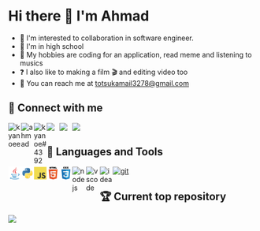 <!-- START -->

# Hi there 👋 I'm Ahmad

<!-- About personal -->

- 👀 I'm interested to collaboration in software engineer.
- 📓 I'm in high school
- 📘 My hobbies are coding for an application, read meme and listening to musics
- ❓ I also like to making a film 🎬 and editing video too
- 📩 You can reach me at totsukamail3278@gmail.com

## 📌 Connect with me

<!-- Social media -->

<a href="https://www.instagram.com/kyanoee/" target="blank">
  <img align="left" src="https://raw.githubusercontent.com/rahuldkjain/github-profile-readme-generator/master/src/images/icons/Social/instagram.svg" alt="kyanoee" width="26px" /></a>
<a href="https://www.youtube.com/channel/UC-WV52r-BjAKP79CLf5F7QQ" target="blank">
  <img align="left" src="https://raw.githubusercontent.com/rahuldkjain/github-profile-readme-generator/master/src/images/icons/Social/youtube.svg" alt="ahmad" width="26px" /></a>
<a href="https://discord.gg/kyanoe#4392" target="blank">
  <img align="left" src="https://raw.githubusercontent.com/rahuldkjain/github-profile-readme-generator/master/src/images/icons/Social/discord.svg" alt="kyanoe#4392" width="26px" />
</a>
<a href="https://twitter.com/@Ahmad94132298" target="blank">
  <img align="left" src="https://raw.githubusercontent.com/rahuldkjain/github-profile-readme-generator/master/src/images/icons/Social/twitter.svg" width="26px">
</a>
<a href="https://www.facebook.com/kano.uwu.5/">
  <img align="left" src="https://raw.githubusercontent.com/rahuldkjain/github-profile-readme-generator/master/src/images/icons/Social/facebook.svg" width="26px">
</a>
<a href="https://github.com/Ahmad3296">
  <img align="left" src="https://raw.githubusercontent.com/rahuldkjain/github-profile-readme-generator/master/src/images/icons/Social/github.svg" width="26px">
</a>

<br>

## 📂 Languages and Tools

<!-- Languages -->
<img align="left" alt="java" src="https://raw.githubusercontent.com/devicons/devicon/master/icons/java/java-original.svg" width="26px" />
<img align="left" alt="python" src="https://raw.githubusercontent.com/devicons/devicon/master/icons/python/python-original.svg" width="26px" />
<img align="left" alt="javascript" src="https://raw.githubusercontent.com/devicons/devicon/master/icons/javascript/javascript-original.svg" width="26px" />
<img align="left" alt="html5" src="https://raw.githubusercontent.com/devicons/devicon/master/icons/html5/html5-original-wordmark.svg" width="26px" />
<img align="left" alt="css3" src="https://raw.githubusercontent.com/devicons/devicon/master/icons/css3/css3-original-wordmark.svg" width="26px" />
<!-- Tools -->
<img align="left" alt="nodejs" src="https://user-images.githubusercontent.com/73148419/128793065-8f9be4b5-a264-4cad-8c21-1ef7ef08ec2d.png" width="28px" /> 
<img align="left" alt="vscode" src="https://user-images.githubusercontent.com/73148419/128693386-c557913a-381c-4d75-972c-3391f02329bc.png" width="28px" />
<img align="left" alt="idea" src="https://user-images.githubusercontent.com/73148419/128693991-5f2c25c2-c1b6-4ebb-a851-edb857818824.png" width="26px" />
<a href="https://git-scm.com/" target="_blank"> <img src="https://www.vectorlogo.zone/logos/git-scm/git-scm-icon.svg" alt="git" width="20px" /> </a>

<br>

## 🏆 Current top repository

<!-- Current Top repo -->

  <a href="https://github.com/Ahmad3296/TODO-APP">
  <img align="left" src="https://github-readme-stats.vercel.app/api/pin/?username=Ahmad3296&repo=TODO-APP&theme=dracula" />
  </a>
<!-- END -->
